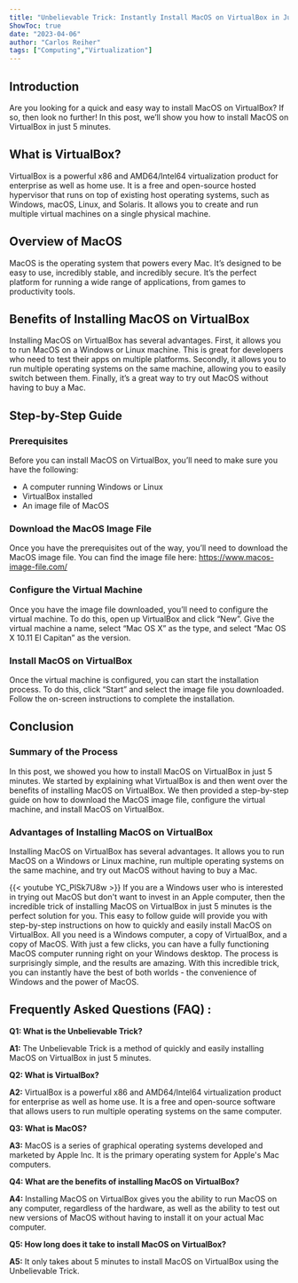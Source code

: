 ```yaml
---
title: "Unbelievable Trick: Instantly Install MacOS on VirtualBox in Just 5 Minutes!"
ShowToc: true 
date: "2023-04-06"
author: "Carlos Reiher" 
tags: ["Computing","Virtualization"]
---
```

## Introduction
Are you looking for a quick and easy way to install MacOS on VirtualBox? If so, then look no further! In this post, we’ll show you how to install MacOS on VirtualBox in just 5 minutes.

## What is VirtualBox?
VirtualBox is a powerful x86 and AMD64/Intel64 virtualization product for enterprise as well as home use. It is a free and open-source hosted hypervisor that runs on top of existing host operating systems, such as Windows, macOS, Linux, and Solaris. It allows you to create and run multiple virtual machines on a single physical machine.

## Overview of MacOS
MacOS is the operating system that powers every Mac. It’s designed to be easy to use, incredibly stable, and incredibly secure. It’s the perfect platform for running a wide range of applications, from games to productivity tools.

## Benefits of Installing MacOS on VirtualBox
Installing MacOS on VirtualBox has several advantages. First, it allows you to run MacOS on a Windows or Linux machine. This is great for developers who need to test their apps on multiple platforms. Secondly, it allows you to run multiple operating systems on the same machine, allowing you to easily switch between them. Finally, it’s a great way to try out MacOS without having to buy a Mac.

## Step-by-Step Guide

### Prerequisites
Before you can install MacOS on VirtualBox, you’ll need to make sure you have the following:

- A computer running Windows or Linux
- VirtualBox installed
- An image file of MacOS

### Download the MacOS Image File
Once you have the prerequisites out of the way, you’ll need to download the MacOS image file. You can find the image file here: https://www.macos-image-file.com/

### Configure the Virtual Machine
Once you have the image file downloaded, you’ll need to configure the virtual machine. To do this, open up VirtualBox and click “New”. Give the virtual machine a name, select “Mac OS X” as the type, and select “Mac OS X 10.11 El Capitan” as the version.

### Install MacOS on VirtualBox
Once the virtual machine is configured, you can start the installation process. To do this, click “Start” and select the image file you downloaded. Follow the on-screen instructions to complete the installation.

## Conclusion

### Summary of the Process
In this post, we showed you how to install MacOS on VirtualBox in just 5 minutes. We started by explaining what VirtualBox is and then went over the benefits of installing MacOS on VirtualBox. We then provided a step-by-step guide on how to download the MacOS image file, configure the virtual machine, and install MacOS on VirtualBox.

### Advantages of Installing MacOS on VirtualBox
Installing MacOS on VirtualBox has several advantages. It allows you to run MacOS on a Windows or Linux machine, run multiple operating systems on the same machine, and try out MacOS without having to buy a Mac.

{{< youtube YC_PlSk7U8w >}} 
If you are a Windows user who is interested in trying out MacOS but don't want to invest in an Apple computer, then the incredible trick of installing MacOS on VirtualBox in just 5 minutes is the perfect solution for you. This easy to follow guide will provide you with step-by-step instructions on how to quickly and easily install MacOS on VirtualBox. All you need is a Windows computer, a copy of VirtualBox, and a copy of MacOS. With just a few clicks, you can have a fully functioning MacOS computer running right on your Windows desktop. The process is surprisingly simple, and the results are amazing. With this incredible trick, you can instantly have the best of both worlds - the convenience of Windows and the power of MacOS.

## Frequently Asked Questions (FAQ) :
**Q1: What is the Unbelievable Trick?**

**A1:** The Unbelievable Trick is a method of quickly and easily installing MacOS on VirtualBox in just 5 minutes.

**Q2: What is VirtualBox?**

**A2:** VirtualBox is a powerful x86 and AMD64/Intel64 virtualization product for enterprise as well as home use. It is a free and open-source software that allows users to run multiple operating systems on the same computer. 

**Q3: What is MacOS?**

**A3:** MacOS is a series of graphical operating systems developed and marketed by Apple Inc. It is the primary operating system for Apple's Mac computers. 

**Q4: What are the benefits of installing MacOS on VirtualBox?**

**A4:** Installing MacOS on VirtualBox gives you the ability to run MacOS on any computer, regardless of the hardware, as well as the ability to test out new versions of MacOS without having to install it on your actual Mac computer. 

**Q5: How long does it take to install MacOS on VirtualBox?**

**A5:** It only takes about 5 minutes to install MacOS on VirtualBox using the Unbelievable Trick.





